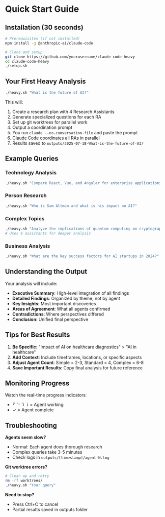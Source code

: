 # Quick Start Guide

## Installation (30 seconds)

```bash
# Prerequisites (if not installed)
npm install -g @anthropic-ai/claude-code

# Clone and setup
git clone https://github.com/yourusername/claude-code-heavy
cd claude-code-heavy
./setup.sh
```

## Your First Heavy Analysis

```bash
./heavy.sh "What is the future of AI?"
```

This will:
1. Create a research plan with 4 Research Assistants
2. Generate specialized questions for each RA
3. Set up git worktrees for parallel work
4. Output a coordination prompt
5. You run `claude --no-conversation-file` and paste the prompt
6. Claude Code coordinates all RAs in parallel
7. Results saved to `outputs/2025-07-18-What-is-the-future-of-AI/`

## Example Queries

### Technology Analysis
```bash
./heavy.sh "Compare React, Vue, and Angular for enterprise applications"
```

### Person Research  
```bash
./heavy.sh "Who is Sam Altman and what is his impact on AI?"
```

### Complex Topics
```bash
./heavy.sh "Analyze the implications of quantum computing on cryptography" 6
# Uses 6 assistants for deeper analysis
```

### Business Analysis
```bash
./heavy.sh "What are the key success factors for AI startups in 2024?"
```

## Understanding the Output

Your analysis will include:
- **Executive Summary**: High-level integration of all findings
- **Detailed Findings**: Organized by theme, not by agent
- **Key Insights**: Most important discoveries
- **Areas of Agreement**: What all agents confirmed
- **Contradictions**: Where perspectives differed
- **Conclusion**: Unified final perspective

## Tips for Best Results

1. **Be Specific**: "Impact of AI on healthcare diagnostics" > "AI in healthcare"
2. **Add Context**: Include timeframes, locations, or specific aspects
3. **Adjust Agent Count**: Simple = 2-3, Standard = 4, Complex = 6-8
4. **Save Important Results**: Copy final analysis for future reference

## Monitoring Progress

Watch the real-time progress indicators:
- ⠋ ⠙ ⠹ ⠸ = Agent working
- ✓ = Agent complete

## Troubleshooting

**Agents seem slow?**
- Normal: Each agent does thorough research
- Complex queries take 3-5 minutes
- Check logs in `outputs/[timestamp]/agent-N.log`

**Git worktree errors?**
```bash
# Clean up and retry
rm -rf worktrees/
./heavy.sh "Your query"
```

**Need to stop?**
- Press Ctrl+C to cancel
- Partial results saved in outputs folder
